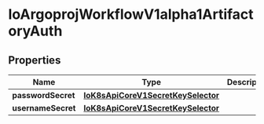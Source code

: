 
# IoArgoprojWorkflowV1alpha1ArtifactoryAuth

## Properties
Name | Type | Description | Notes
------------ | ------------- | ------------- | -------------
**passwordSecret** | [**IoK8sApiCoreV1SecretKeySelector**](IoK8sApiCoreV1SecretKeySelector.md) |  |  [optional]
**usernameSecret** | [**IoK8sApiCoreV1SecretKeySelector**](IoK8sApiCoreV1SecretKeySelector.md) |  |  [optional]



